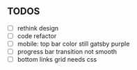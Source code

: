 ## TODOS

- [ ] rethink design 
- [ ] code refactor 
- [ ] mobile: top bar color still gatsby purple
- [ ] progress bar transition not smooth
- [ ] bottom links grid needs css
